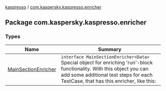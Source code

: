 [kaspresso](../index.md) / [com.kaspersky.kaspresso.enricher](./index.md)

## Package com.kaspersky.kaspresso.enricher

### Types

| Name | Summary |
|---|---|
| [MainSectionEnricher](-main-section-enricher/index.md) | `interface MainSectionEnricher<Data>`<br>Special object for enriching 'run'-block functionality. With this object you can add some additional test steps for each TestCase, that has this enricher, like this: |
